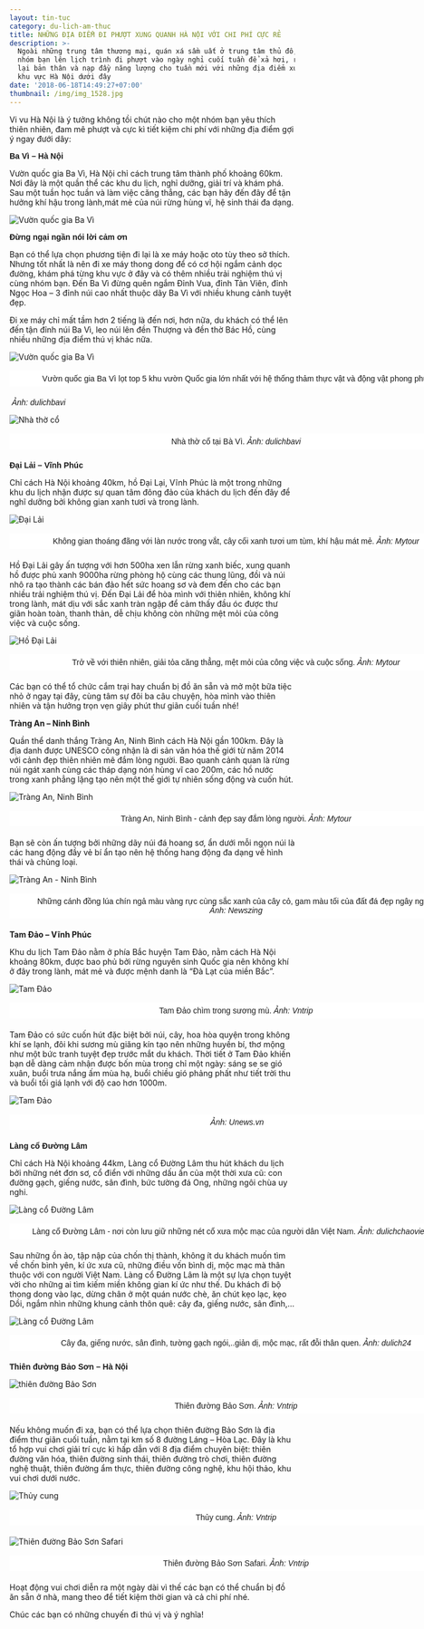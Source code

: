 ```yaml
---
layout: tin-tuc
category: du-lich-am-thuc
title: NHỮNG ĐỊA ĐIỂM ĐI PHƯỢT XUNG QUANH HÀ NỘI VỚI CHI PHÍ CỰC RẺ
description: >-
  Ngoài những trung tâm thương mại, quán xá sầm uất ở trung tâm thủ đô, hãy cùng
  nhóm bạn lên lịch trình đi phượt vào ngày nghỉ cuối tuần để xả hơi, refresh
  lại bản thân và nạp đầy năng lượng cho tuần mới với những địa điểm xung quanh
  khu vực Hà Nội dưới đây
date: '2018-06-18T14:49:27+07:00'
thumbnail: /img/img_1528.jpg
---
```

Vi vu Hà Nội là ý tưởng không tồi chút nào cho một nhóm bạn yêu thích thiên nhiên, đam mê phượt và cực kì tiết kiệm chi phí với những địa điểm gợi ý ngay đưới dây:

<p><span style="font-size:14px;"><span style="font-family:arial,helvetica,sans-serif;"><strong>Ba V&igrave; &ndash; H&agrave; Nội</strong></span></span></p>

Vườn quốc gia Ba Vì, Hà Nội chỉ cách trung tâm thành phố khoảng 60km. Nơi đây là một quần thể các khu du lịch, nghỉ dưỡng, giải trí và khám phá. Sau một tuần học tuần và làm việc căng thẳng, các bạn hãy đến đây để tận hưởng khí hậu trong lành,mát mẻ của núi rừng hùng vĩ, hệ sinh thái đa dạng.



![Vườn quốc gia Ba Vì](/img/ba-vì.jpg)

<p><strong><span style="font-size:14px;"><span style="font-family:arial,helvetica,sans-serif;">Đừng ngại ngần n&oacute;i lời cảm ơn</span></span></strong></p>

Bạn có thể lựa chọn phương tiện đi lại là xe máy hoặc oto tùy theo sở thích. Nhưng tốt nhất là nên đi xe máy thong dong để có cơ hội ngắm cảnh dọc đường, khám phá từng khu vực ở đây và có thêm nhiều trải nghiệm thú vị cùng nhóm bạn. Đến Ba Vì đừng quên ngắm Đỉnh Vua, đỉnh Tản Viên, đỉnh Ngọc Hoa – 3 đỉnh núi cao nhất thuộc dãy Ba Vì với nhiều khung cảnh tuyệt đẹp.

Đi xe máy chỉ mất tầm hơn 2 tiếng là đến nơi, hơn nữa, du khách có thể lên đến tận đỉnh núi Ba Vì, leo núi lên đền Thượng và đền thờ Bác Hồ, cùng nhiều những địa điểm thú vị khác nữa. 

![Vườn quốc gia Ba Vì](/img/1368023919-du-lich-8.jpg)

<p style="box-sizing: border-box; margin-top: 16px; margin-bottom: 20px; padding: 5px 20px; border: 1px dashed rgb(255, 255, 255); width: 800px; background: none 0px 0px repeat scroll rgb(255, 255, 255); text-align: center;"><span style="font-size:14px;"><span style="font-family:arial,helvetica,sans-serif;">Vườn quốc gia Ba V&igrave; lọt top 5 khu vườn Quốc gia lớn nhất với hệ thống thảm thực vật v&agrave; động vật phong ph&uacute;.</span></span><br />

<span style="font-size:14px;"><span style="font-family:arial,helvetica,sans-serif;">&nbsp;<em>Ảnh: dulichbavi</em></span></span></p>

![Nhà thờ cổ](/img/nhà-thờ-cổ.jpg)

<p style="box-sizing: border-box; margin-top: 16px; margin-bottom: 20px; padding: 5px 20px; border: 1px dashed rgb(255, 255, 255); width: 800px; background: none 0px 0px repeat scroll rgb(255, 255, 255); text-align: center;"><span style="font-size:14px;"><span style="font-family:arial,helvetica,sans-serif;">Nh&agrave; thờ cổ tại B&agrave; V&igrave;.</span></span><span style="font-size:14px;"><span style="font-family:arial,helvetica,sans-serif;">&nbsp;<em>Ảnh: dulichbavi</em></span></span></p>



<p><span style="font-size:14px;"><span style="font-family:arial,helvetica,sans-serif;"><strong>Đại Lải &ndash; Vĩnh Ph&uacute;c</strong></span></span></p>

Chỉ cách Hà Nội khoảng 40km, hồ Đại Lại, Vĩnh Phúc là một trong những khu du lịch nhận được sự quan tâm đông đảo của khách du lịch đến đây để nghĩ dưỡng bởi không gian xanh tươi và trong lành.

![Đại Lải](/img/đại-lải.jpg)

<p style="box-sizing: border-box; margin-top: 16px; margin-bottom: 20px; padding: 5px 20px; border: 1px dashed rgb(255, 255, 255); width: 800px; background: none 0px 0px repeat scroll rgb(255, 255, 255); text-align: center;"><span style="font-size:14px;"><span style="font-family:arial,helvetica,sans-serif;">Kh&ocirc;ng gian tho&aacute;ng đ&atilde;ng với l&agrave;n nước trong vắt, c&acirc;y cối xanh tươi um t&ugrave;m, kh&iacute; hậu m&aacute;t mẻ.&nbsp;<em>Ảnh: Mytour</em></span></span></p>

Hồ Đại Lải gây ấn tượng với hơn 500ha xen lẫn rừng xanh biếc, xung quanh hồ được phủ xanh 9000ha rừng phòng hộ cùng các thung lũng, đồi và núi nhô ra tạo thành các bán đảo hết sức hoang sơ và đem đến cho các bạn nhiều trải nghiệm thú vị. Đến Đại Lải để hòa mình với thiên nhiên, không khí trong lành, mát dịu với sắc xanh  tràn ngập để cảm thấy đầu óc được thư giãn hoàn toàn, thanh thản, dễ chịu không còn những mệt mỏi của công việc và cuộc sống.

![Hồ Đại Lải](/img/ho-dl-4.jpg)

<p style="box-sizing: border-box; margin-top: 16px; margin-bottom: 20px; padding: 5px 20px; border: 1px dashed rgb(255, 255, 255); width: 800px; background: none 0px 0px repeat scroll rgb(255, 255, 255); text-align: center;"><span style="font-size:14px;"><span style="font-family:arial,helvetica,sans-serif;">Trở về với thi&ecirc;n nhi&ecirc;n, giải tỏa căng thẳng, mệt mỏi của c&ocirc;ng việc v&agrave; cuộc sống.&nbsp;<em>Ảnh: Mytour</em></span></span></p>

Các bạn có thể tổ chức cắm trại hay chuẩn bị đồ ăn sẵn và mở một bữa tiệc nhỏ ở ngay tại đây, cùng tâm sự đôi ba câu chuyện, hòa mình vào thiên nhiên và tận hưởng trọn vẹn giây phút thư giãn cuối tuần nhé!



<p><strong>Tr&agrave;ng An &ndash; Ninh B&igrave;nh</strong></p>

Quần thể danh thắng Tràng An, Ninh Bình cách Hà Nội gần 100km. Đây là địa danh được UNESCO công nhận là di sản văn hóa thế giới từ năm 2014 với cảnh đẹp thiên nhiên mê đắm lòng người. Bao quanh cảnh quan là rừng núi ngát xanh cùng các tháp dạng nón hùng vĩ cao 200m, các hồ nước trong xanh phẳng lặng tạo nên một thế giới tự nhiên sống động và cuốn hút. 

![Tràng An, Ninh Bình](/img/tràng-an-ninh-bình.jpg)

<p style="box-sizing: border-box; margin-top: 16px; margin-bottom: 20px; padding: 5px 20px; border: 1px dashed rgb(255, 255, 255); width: 800px; background: none 0px 0px repeat scroll rgb(255, 255, 255); text-align: center;"><span style="font-size:14px;"><span style="font-family:arial,helvetica,sans-serif;">Tr&agrave;ng An, Ninh B&igrave;nh - cảnh đẹp say đắm l&ograve;ng người.&nbsp;<em>Ảnh: Mytour</em></span></span></p>

Bạn sẽ còn ấn tượng bởi những dãy núi đá hoang sơ, ẩn dưới mỗi ngọn núi là các hang động đầy vẻ bí ẩn tạo nên hệ thống hang động đa dạng về hình thái và chủng loại.

![Tràng An - Ninh Bình](/img/du-lich-ninh-binh-750x390.jpg)

<p style="box-sizing: border-box; margin-top: 16px; margin-bottom: 20px; padding: 5px 20px; border: 1px dashed rgb(255, 255, 255); width: 800px; background: none 0px 0px repeat scroll rgb(255, 255, 255); text-align: center;"><span style="font-size:14px;"><span style="font-family:arial,helvetica,sans-serif;">Những c&aacute;nh đồng l&uacute;a ch&iacute;n ngả m&agrave;u v&agrave;ng rực c&ugrave;ng&nbsp;sắc xanh của c&acirc;y cỏ, gam m&agrave;u tối của đất đ&aacute; đẹp ng&acirc;y ngất.&nbsp;<br /><em>Ảnh: Newszing</em></span></span></p>



<p><strong>Tam Đảo &ndash; Vĩnh Ph&uacute;c</strong></p>

Khu du lịch Tam Đảo nằm ở phía Bắc huyện Tam Đảo, nằm cách Hà Nội khoảng 80km, được bao phủ bởi rừng nguyên sinh Quốc gia nên không khí ở đây trong lành, mát mẻ và  được mệnh danh là “Đà Lạt của miền Bắc”.



![Tam Đảo](/img/tam-dao-chim-trong-suong-khoi.jpg)

<p style="box-sizing: border-box; margin-top: 16px; margin-bottom: 20px; padding: 5px 20px; border: 1px dashed rgb(255, 255, 255); width: 800px; background: none 0px 0px repeat scroll rgb(255, 255, 255); text-align: center;"><span style="font-size:14px;"><span style="font-family:arial,helvetica,sans-serif;">Tam Đảo ch&igrave;m trong sương m&ugrave;.&nbsp;<em>Ảnh: Vntrip</em></span></span></p>

Tam Đảo có sức cuốn hút đặc biệt bởi núi, cây, hoa hòa quyện trong không khí se lạnh, đôi khi sương mù giăng kín tạo nên những huyền bí, thơ mộng như một bức tranh tuyệt đẹp trước mắt du khách. Thời tiết ở Tam Đảo khiến bạn dễ dàng cảm nhận được bốn mùa trong chỉ một ngày: sáng se se gió xuân, buổi trưa nắng ấm mùa hạ, buổi chiều gió phảng phất như tiết trời thu và buổi tối giá lạnh với độ cao hơn 1000m.

![Tam Đảo](/img/du-lich-tam-dao.jpg)

<p style="box-sizing: border-box; margin-top: 16px; margin-bottom: 20px; padding: 5px 20px; border: 1px dashed rgb(255, 255, 255); width: 800px; background: none 0px 0px repeat scroll rgb(255, 255, 255); text-align: center;"><span style="font-size:14px;"><span style="font-family:arial,helvetica,sans-serif;">&nbsp;<em>Ảnh: Unews.vn</em></span></span></p>

<p><span style="font-size:14px;"><span style="font-family:arial,helvetica,sans-serif;"><strong>L&agrave;ng cổ Đường L&acirc;m</strong></span></span></p>

Chỉ cách Hà Nội khoảng 44km, Làng cổ Đường Lâm thu hút khách du lịch bởi những nét đơn sơ, cổ điển với những dấu ấn của một thời xưa cũ: con đường gạch, giếng nước, sân đình, bức tường đá Ong, những ngôi chùa uy nghi.

![Làng cổ Đường Lâm](/img/lang-co-duong-lam.jpg)

<p style="box-sizing: border-box; margin-top: 16px; margin-bottom: 20px; padding: 5px 20px; border: 1px dashed rgb(255, 255, 255); width: 800px; background: none 0px 0px repeat scroll rgb(255, 255, 255); text-align: center;"><span style="font-size:14px;"><span style="font-family:arial,helvetica,sans-serif;">&nbsp;L&agrave;ng cổ Đường L&acirc;m - nơi c&ograve;n lưu giữ những n&eacute;t cổ xưa mộc mạc của người d&acirc;n Việt Nam.&nbsp;<em>Ảnh: dulichchaovietnam</em></span></span></p>

Sau những ồn ào, tập nập của chốn thị thành, không ít du khách muốn tìm về chốn bình yên, kí ức xưa cũ, những điều vốn bình dị, mộc mạc mà thân thuộc với con người Việt Nam. Làng cổ Đường Lâm là một sự lựa chọn tuyệt vời cho những ai tìm kiếm miền không gian kí ức như thế. Du khách đi bộ thong dong vào lạc, dừng chân ở một quán nước chè, ăn chút kẹo lạc, kẹo Dồi, ngắm nhìn những khung cảnh thôn quê: cây đa, giếng nước, sân đình,…

![Làng cổ Đường Lâm](/img/lang-co-duong-lam.jpg)



<p style="box-sizing: border-box; margin-top: 16px; margin-bottom: 20px; padding: 5px 20px; border: 1px dashed rgb(255, 255, 255); width: 800px; background: none 0px 0px repeat scroll rgb(255, 255, 255); text-align: center;"><span style="font-size:14px;"><span style="font-family:arial,helvetica,sans-serif;">C&acirc;y đa, giếng nước, s&acirc;n đ&igrave;nh, tường gạch ng&oacute;i,..giản dị, mộc mạc, rất đỗi th&acirc;n quen.&nbsp;<em>Ảnh: dulich24</em></span></span></p>



<p><span style="font-size:14px;"><span style="font-family:arial,helvetica,sans-serif;"><strong>Thi&ecirc;n&nbsp;đường Bảo Sơn &ndash; H&agrave; Nội</strong></span></span></p>

![thiên đường Bảo Sơn](/img/thien-duong-bao-son-1-1.jpg)

<p style="box-sizing: border-box; margin-top: 16px; margin-bottom: 20px; padding: 5px 20px; border: 1px dashed rgb(255, 255, 255); width: 800px; background: none 0px 0px repeat scroll rgb(255, 255, 255); text-align: center;"><span style="font-size:14px;"><span style="font-family:arial,helvetica,sans-serif;">Thi&ecirc;n đường Bảo Sơn.&nbsp;<em>Ảnh: Vntrip</em></span></span></p>

Nếu không muốn đi xa, bạn có thể lựa chọn thiên đường Bảo Sơn là địa điểm thư giãn cuối tuần, nằm tại km số 8 đường Láng – Hòa Lạc. Đây là khu tổ hợp vui chơi giải trí cực kì hấp dẫn với 8 địa điểm chuyên biệt: thiên đường văn hóa, thiên đường sinh thái, thiên đường trò chơi, thiên đường nghệ thuật, thiên đường ẩm thực, thiên đường công nghệ, khu hội thảo, khu vui chơi dưới nước.

![Thủy cung](/img/thuy-cung-thien-duong-bao-son.jpg)

<p style="box-sizing: border-box; margin-top: 16px; margin-bottom: 20px; padding: 5px 20px; border: 1px dashed rgb(255, 255, 255); width: 800px; background: none 0px 0px repeat scroll rgb(255, 255, 255); text-align: center;"><span style="font-size:14px;"><span style="font-family:arial,helvetica,sans-serif;">Thủy cung.&nbsp;<em>Ảnh: Vntrip</em></span></span></p>

![Thiên đường Bảo Sơn Safari](/img/khu-vui-choi-tre-em-o-ha-noi-thien-duong-bao-son.jpg)

<p style="box-sizing: border-box; margin-top: 16px; margin-bottom: 20px; padding: 5px 20px; border: 1px dashed rgb(255, 255, 255); width: 800px; background: none 0px 0px repeat scroll rgb(255, 255, 255); text-align: center;"><span style="font-size:14px;"><span style="font-family:arial,helvetica,sans-serif;">Thi&ecirc;n đường Bảo Sơn Safari.&nbsp;<em>Ảnh: Vntrip</em></span></span></p>

Hoạt động vui chơi diễn ra một ngày dài vì thế các bạn có thể chuẩn bị đồ ăn sẵn ở nhà, mang theo để tiết kiệm thời gian và cả chi phí nhé. 

Chúc các bạn có những chuyến đi thú vị và ý nghĩa!
